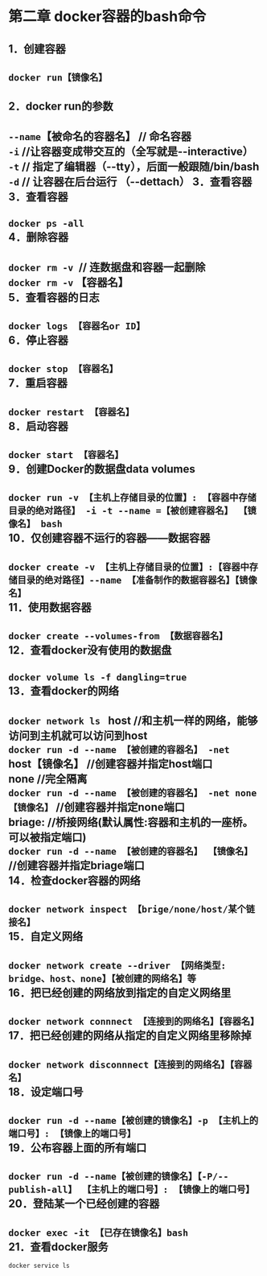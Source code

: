 第二章 docker容器的bash命令    
===========  
1．创建容器    
-----    
`docker run【镜像名】`  
-----    
2．docker run的参数    
---------     
`--name`【被命名的容器名】 // 命名容器  
`-i` //让容器变成带交互的（全写就是--interactive）  
`-t` // 指定了编辑器（--tty），后面一般跟随/bin/bash  
`-d` // 让容器在后台运行 （--dettach） 3．查看容器  
3．查看容器  
-----    
`docker ps -all`  
4．删除容器  
-----    
`docker rm -v `// 连数据盘和容器一起删除    
`docker rm -v` 【容器名】  
5．查看容器的日志  
-----    
`docker logs 【容器名or ID】`   
6．停止容器  
-----    
`docker stop 【容器名】`   
7．重启容器  
-----    
`docker restart 【容器名】`   
8．启动容器  
-----    
`docker start 【容器名】`   
9．创建Docker的数据盘data volumes  
-----    
`docker run -v 【主机上存储目录的位置】: 【容器中存储目录的绝对路径】 -i -t --name =【被创建容器名】 【镜像名】 bash`   
10．仅创建容器不运行的容器——数据容器  
-----    
`docker create -v 【主机上存储目录的位置】:【容器中存储目录的绝对路径】--name 【准备制作的数据容器名】【镜像名】`   
11．使用数据容器  
-----    
`docker create --volumes-from 【数据容器名】`  
12．查看docker没有使用的数据盘  
-----    
`docker volume ls -f dangling=true`   
13．查看docker的网络  
-----    
`docker network ls `
host //和主机一样的网络，能够访问到主机就可以访问到host   
`docker run -d --name 【被创建的容器名】 -net`   
host【镜像名】 //创建容器并指定host端口  
none //完全隔离   
`docker run -d --name 【被创建的容器名】 -net none【镜像名】` //创建容器并指定none端口  
briage: //桥接网络(默认属性:容器和主机的一座桥。可以被指定端口)   
`docker run -d --name 【被创建的容器名】 【镜像名】` //创建容器并指定briage端口   
14．检查docker容器的网络  
-----    
`docker network inspect 【brige/none/host/某个链接名】`   
15．自定义网络  
-----    
`docker network create --driver 【网络类型: bridge、host、none】【被创建的网络名】等`  
16．把已经创建的网络放到指定的自定义网络里  
-----    
`docker network connnect 【连接到的网络名】【容器名】`  
17．把已经创建的网络从指定的自定义网络里移除掉  
-----    
`docker network disconnnect【连接到的网络名】【容器名】`   
18．设定端口号  
-----    
`docker run -d --name【被创建的镜像名】-p 【主机上的端口号】: 【镜像上的端口号】`  
19．公布容器上面的所有端口  
-----    
`docker run -d --name【被创建的镜像名】【-P/--publish-all】 【主机上的端口号】: 【镜像上的端口号】`  
20．登陆某一个已经创建的容器  
-----    
`docker exec -it 【已存在镜像名】bash`  
21．查看docker服务  
-----    
`docker service ls`  

